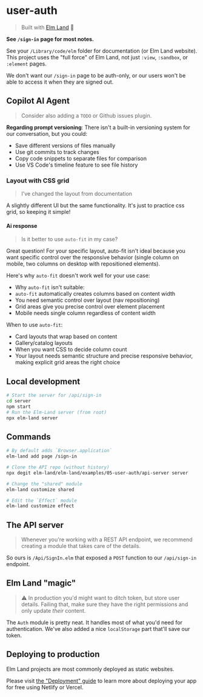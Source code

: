 # user-auth
> Built with [Elm Land](https://elm.land) 🌈

**See `/sign-in` page for most notes.**

See your `/Library/code/elm` folder for documentation (or Elm Land website). This project uses the "full force" of Elm Land, not just `:view`, `:sandbox`, or `:element` pages.

We don't want our `/sign-in` page to be auth-only, or our users won't be able to access it when they are signed out.

## Copilot AI Agent

> Consider also adding a `TODO` or Github issues plugin.

**Regarding prompt versioning**: There isn't a built-in versioning system for our conversation, but you could:
 
- Save different versions of files manually
- Use git commits to track changes
- Copy code snippets to separate files for comparison
- Use VS Code's timeline feature to see file history

### Layout with CSS grid

> I've changed the layout from documentation

A slightly different UI but the same functionality. It's just to practice css grid, so keeping it simple!

#### Ai response

> Is it better to use `auto-fit` in my case?

Great question! For your specific layout, auto-fit isn't ideal because you want specific control over the responsive behavior (single column on mobile, two columns on desktop with repositioned elements).

Here's why `auto-fit` doesn't work well for your use case:

- Why `auto-fit` isn't suitable:
- `auto-fit` automatically creates columns based on content width
- You need semantic control over layout (nav repositioning)
- Grid areas give you precise control over element placement
- Mobile needs single column regardless of content width

When to use `auto-fit`:

- Card layouts that wrap based on content
- Gallery/catalog layouts
- When you want CSS to decide column count
- Your layout needs semantic structure and precise responsive behavior, making explicit grid areas the right choice


## Local development

```bash
# Start the server for /api/sign-in
cd server
npm start
# Run the Elm-Land server (from root)
npx elm-land server
```

## Commands

```bash
# By default adds `Browser.application`
elm-land add page /sign-in

# Clone the API repo (without history)
npx degit elm-land/elm-land/examples/05-user-auth/api-server server

# Change the "shared" module
elm-land customize shared

# Edit the `Effect` module
elm-land customize effect
```

## The API server

> Whenever you're working with a REST API endpoint, we recommend creating a module that takes care of the details.

So ours is `/Api/SignIn.elm` that exposed a `POST` function to our `/api/sign-in` endpoint.

## Elm Land "magic"

> ⚠️ In production you'd might want to ditch token, but store user details. Failing that, make sure they have the right permissions and only update _their_ content.

The `Auth` module is pretty neat. It handles most of what you'd need for authentication. We've also added a nice `localStorage` part that'll save our token.

## Deploying to production

Elm Land projects are most commonly deployed as static websites.

Please visit [the "Deployment" guide](https://elm.land/guide/deploying) to learn more
about deploying your app for free using Netlify or Vercel.


